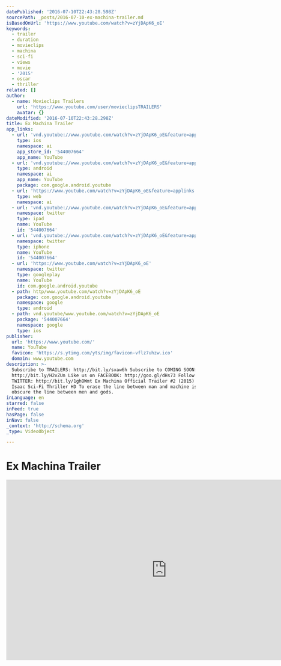 ```yaml
---
datePublished: '2016-07-10T22:43:28.598Z'
sourcePath: _posts/2016-07-10-ex-machina-trailer.md
isBasedOnUrl: 'https://www.youtube.com/watch?v=zYjDApK6_oE'
keywords:
  - trailer
  - duration
  - movieclips
  - machina
  - sci-fi
  - views
  - movie
  - '2015'
  - oscar
  - thriller
related: []
author:
  - name: Movieclips Trailers
    url: 'https://www.youtube.com/user/movieclipsTRAILERS'
    avatar: {}
dateModified: '2016-07-10T22:43:28.298Z'
title: Ex Machina Trailer
app_links:
  - url: 'vnd.youtube://www.youtube.com/watch?v=zYjDApK6_oE&feature=applinks'
    type: ios
    namespace: ai
    app_store_id: '544007664'
    app_name: YouTube
  - url: 'vnd.youtube://www.youtube.com/watch?v=zYjDApK6_oE&feature=applinks'
    type: android
    namespace: ai
    app_name: YouTube
    package: com.google.android.youtube
  - url: 'https://www.youtube.com/watch?v=zYjDApK6_oE&feature=applinks'
    type: web
    namespace: ai
  - url: 'vnd.youtube://www.youtube.com/watch?v=zYjDApK6_oE&feature=applinks'
    namespace: twitter
    type: ipad
    name: YouTube
    id: '544007664'
  - url: 'vnd.youtube://www.youtube.com/watch?v=zYjDApK6_oE&feature=applinks'
    namespace: twitter
    type: iphone
    name: YouTube
    id: '544007664'
  - url: 'https://www.youtube.com/watch?v=zYjDApK6_oE'
    namespace: twitter
    type: googleplay
    name: YouTube
    id: com.google.android.youtube
  - path: http/www.youtube.com/watch?v=zYjDApK6_oE
    package: com.google.android.youtube
    namespace: google
    type: android
  - path: vnd.youtube/www.youtube.com/watch?v=zYjDApK6_oE
    package: '544007664'
    namespace: google
    type: ios
publisher:
  url: 'https://www.youtube.com/'
  name: YouTube
  favicon: 'https://s.ytimg.com/yts/img/favicon-vflz7uhzw.ico'
  domain: www.youtube.com
description: >-
  Subscribe to TRAILERS: http://bit.ly/sxaw6h Subscribe to COMING SOON:
  http://bit.ly/H2vZUn Like us on FACEBOOK: http://goo.gl/dHs73 Follow us on
  TWITTER: http://bit.ly/1ghOWmt Ex Machina Official Trailer #2 (2015) - Oscar
  Isaac Sci-Fi Thriller HD To erase the line between man and machine is to
  obscure the line between men and gods.
inLanguage: en
starred: false
inFeed: true
hasPage: false
inNav: false
_context: 'http://schema.org'
_type: VideoObject

---
```

# Ex Machina Trailer

<iframe src="https://cdn.embedly.com/widgets/media.html?src=https%3A%2F%2Fwww.youtube.com%2Fembed%2FzYjDApK6_oE%3Ffeature%3Doembed&amp;url=http%3A%2F%2Fwww.youtube.com%2Fwatch%3Fv%3DzYjDApK6_oE&amp;image=https%3A%2F%2Fi.ytimg.com%2Fvi%2FzYjDApK6_oE%2Fhqdefault.jpg&amp;key=b7d04c9b404c499eba89ee7072e1c4f7&amp;type=text%2Fhtml&amp;schema=youtube" width="854" height="480" scrolling="no" frameborder="0" allowfullscreen="" style=""></iframe>